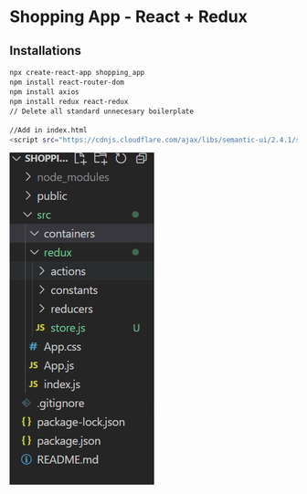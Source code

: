 # Shopping App - React + Redux

## Installations

```bash
npx create-react-app shopping_app
npm install react-router-dom
npm install axios
npm install redux react-redux
// Delete all standard unnecesary boilerplate 

//Add in index.html
<script src="https://cdnjs.cloudflare.com/ajax/libs/semantic-ui/2.4.1/semantic.min.js"     integrity="sha512-dqw6X88iGgZlTsONxZK9ePmJEFrmHwpuMrsUChjAw1mRUhUITE5QU9pkcSox+ynfLhL15Sv2al5A0LVyDCmtUw=="     crossorigin="anonymous" referrerpolicy="no-referrer"></script>
```

![Initial Folder structure](./assets/1.png)
